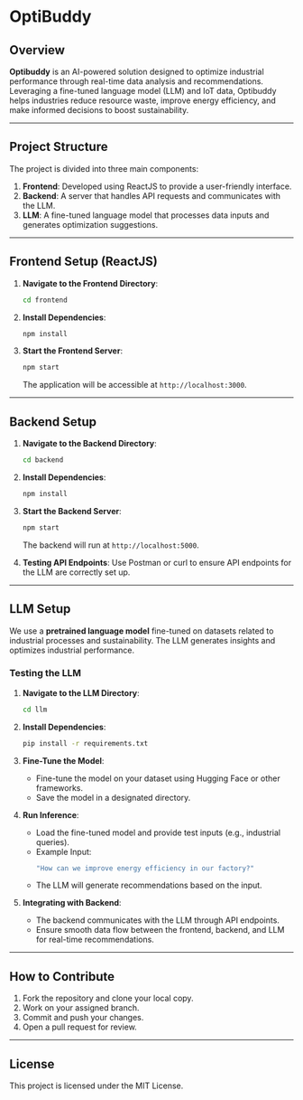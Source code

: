# **OptiBuddy**

## Overview

**Optibuddy** is an AI-powered solution designed to optimize industrial performance through real-time data analysis and recommendations. Leveraging a fine-tuned language model (LLM) and IoT data, Optibuddy helps industries reduce resource waste, improve energy efficiency, and make informed decisions to boost sustainability.

---

## **Project Structure**

The project is divided into three main components:

1. **Frontend**: Developed using ReactJS to provide a user-friendly interface.
2. **Backend**: A server that handles API requests and communicates with the LLM.
3. **LLM**: A fine-tuned language model that processes data inputs and generates optimization suggestions.

---

## **Frontend Setup (ReactJS)**

1. **Navigate to the Frontend Directory**:
    ```bash
    cd frontend
    ```

2. **Install Dependencies**:
    ```bash
    npm install
    ```

3. **Start the Frontend Server**:
    ```bash
    npm start
    ```

    The application will be accessible at `http://localhost:3000`.

---

## **Backend Setup**

1. **Navigate to the Backend Directory**:
    ```bash
    cd backend
    ```

2. **Install Dependencies**:
    ```bash
    npm install
    ```

3. **Start the Backend Server**:
    ```bash
    npm start
    ```

    The backend will run at `http://localhost:5000`.

4. **Testing API Endpoints**:
    Use Postman or curl to ensure API endpoints for the LLM are correctly set up.

---

## **LLM Setup**

We use a **pretrained language model** fine-tuned on datasets related to industrial processes and sustainability. The LLM generates insights and optimizes industrial performance.

### **Testing the LLM**

1. **Navigate to the LLM Directory**:
    ```bash
    cd llm
    ```

2. **Install Dependencies**:
    ```bash
    pip install -r requirements.txt
    ```

3. **Fine-Tune the Model**:
    - Fine-tune the model on your dataset using Hugging Face or other frameworks.
    - Save the model in a designated directory.

4. **Run Inference**:
    - Load the fine-tuned model and provide test inputs (e.g., industrial queries).
    - Example Input: 
        ```bash
        "How can we improve energy efficiency in our factory?"
        ```
    - The LLM will generate recommendations based on the input.

5. **Integrating with Backend**:
    - The backend communicates with the LLM through API endpoints.
    - Ensure smooth data flow between the frontend, backend, and LLM for real-time recommendations.

---



## **How to Contribute**

1. Fork the repository and clone your local copy.
2. Work on your assigned branch.
3. Commit and push your changes.
4. Open a pull request for review.

---

## **License**

This project is licensed under the MIT License.
